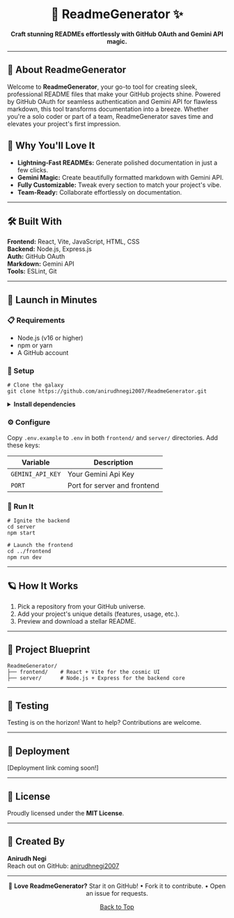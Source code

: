 <h1 align="center">🌌 ReadmeGenerator ✨</h1>

<p align="center">
  <strong>Craft stunning READMEs effortlessly with GitHub OAuth and Gemini API magic.</strong>
</p>

<hr />

<h2>🌟 About ReadmeGenerator</h2>

<p>
  Welcome to <strong>ReadmeGenerator</strong>, your go-to tool for creating sleek, professional README files that make your GitHub projects shine. Powered by GitHub OAuth for seamless authentication and Gemini API for flawless markdown, this tool transforms documentation into a breeze. Whether you're a solo coder or part of a team, ReadmeGenerator saves time and elevates your project's first impression.
</p>

<h2>🎉 Why You'll Love It</h2>
<ul>
  <li><strong>Lightning-Fast READMEs:</strong> Generate polished documentation in just a few clicks.</li>
  <li><strong>Gemini Magic:</strong> Create beautifully formatted markdown with Gemini API.</li>
  <li><strong>Fully Customizable:</strong> Tweak every section to match your project's vibe.</li>
  <li><strong>Team-Ready:</strong> Collaborate effortlessly on documentation.</li>
</ul>

<hr />

<h2>🛠️ Built With</h2>

<p>
  <strong>Frontend:</strong> React, Vite, JavaScript, HTML, CSS<br />
  <strong>Backend:</strong> Node.js, Express.js<br />
  <strong>Auth:</strong> GitHub OAuth<br />
  <strong>Markdown:</strong> Gemini API<br />
  <strong>Tools:</strong> ESLint, Git
</p>

<hr />

<h2>🚀 Launch in Minutes</h2>

<h3>📋 Requirements</h3>
<ul>
  <li>Node.js (v16 or higher)</li>
  <li>npm or yarn</li>
  <li>A GitHub account</li>
</ul>

<h3>🔧 Setup</h3>

<pre><code># Clone the galaxy
git clone https://github.com/anirudhnegi2007/ReadmeGenerator.git
</code></pre>

<details>
<summary><strong>Install dependencies</strong></summary>

<pre><code># Install frontend dependencies
cd ReadmeGenerator/frontend
npm install

# Install backend dependencies
cd ../server
npm install
</code></pre>
</details>

<h3>⚙️ Configure</h3>
<p>Copy <code>.env.example</code> to <code>.env</code> in both <code>frontend/</code> and <code>server/</code> directories. Add these keys:</p>

<table>
  <thead>
    <tr>
      <th>Variable</th>
      <th>Description</th>
    </tr>
  </thead>
  <tbody>
    <tr>
      <td><code>GEMINI_API_KEY</code></td>
      <td>Your Gemini Api Key</td>
    </tr>
    <tr>
      <td><code>PORT</code></td>
      <td>Port for server and frontend</td>
    </tr>
  </tbody>
</table>

<h3>🌠 Run It</h3>

<pre><code># Ignite the backend
cd server
npm start

# Launch the frontend
cd ../frontend
npm run dev
</code></pre>

<hr />

<h2>🪐 How It Works</h2>

<ol>
  <li>Pick a repository from your GitHub universe.</li>
  <li>Add your project's unique details (features, usage, etc.).</li>
  <li>Preview and download a stellar README.</li>
</ol>

<hr />

<h2>📁 Project Blueprint</h2>

<pre><code>ReadmeGenerator/
├── frontend/    # React + Vite for the cosmic UI
├── server/      # Node.js + Express for the backend core
</code></pre>

<hr />

<h2>🧪 Testing</h2>
<p>Testing is on the horizon! Want to help? Contributions are welcome.</p>

<hr />

<h2>🚀 Deployment</h2>
<p>[Deployment link coming soon!]</p>

<hr />


<h2>📜 License</h2>
<p>Proudly licensed under the <strong>MIT License</strong>.</p>

<hr />

<h2>🌟 Created By</h2>
<p>
  <strong>Anirudh Negi</strong><br />
  Reach out on GitHub: <a href="https://github.com/anirudhnegi2007" target="_blank" rel="noopener">anirudhnegi2007</a>
</p>

<hr />

<p align="center">
  🌌 <strong>Love ReadmeGenerator?</strong> Star it on GitHub! • Fork it to contribute. • Open an issue for requests.
</p>

<p align="center"><a href="#-readmegenerator-✨">Back to Top</a></p>
